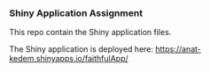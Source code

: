 ### Shiny Application Assignment  

This repo contain the Shiny application files.  

The Shiny application is deployed here:
https://anat-kedem.shinyapps.io/faithfulApp/

